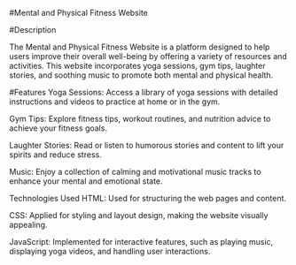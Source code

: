 #Mental and Physical Fitness Website


#Description

The Mental and Physical Fitness Website is a platform designed to help users improve their overall well-being by offering a variety of resources and activities. This website incorporates yoga sessions, gym tips, laughter stories, and soothing music to promote both mental and physical health.



#Features
Yoga Sessions: Access a library of yoga sessions with detailed instructions and videos to practice at home or in the gym.

Gym Tips: Explore fitness tips, workout routines, and nutrition advice to achieve your fitness goals.

Laughter Stories: Read or listen to humorous stories and content to lift your spirits and reduce stress.

Music: Enjoy a collection of calming and motivational music tracks to enhance your mental and emotional state.

Technologies Used
HTML: Used for structuring the web pages and content.

CSS: Applied for styling and layout design, making the website visually appealing.

JavaScript: Implemented for interactive features, such as playing music, displaying yoga videos, and handling user interactions.
